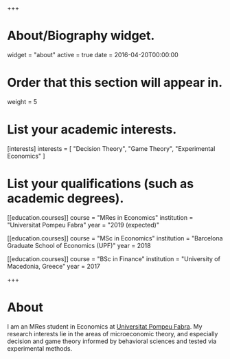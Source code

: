 +++
# About/Biography widget.
widget = "about"
active = true
date = 2016-04-20T00:00:00

# Order that this section will appear in.
weight = 5

# List your academic interests.
[interests]
  interests = [
    "Decision Theory",
    "Game Theory",
    "Experimental Economics"
  ]

# List your qualifications (such as academic degrees).
[[education.courses]]
  course = "MRes in Economics"
  institution = "Universitat Pompeu Fabra"
  year = "2019 (expected)"

[[education.courses]]
  course = "MSc in Economics"
  institution = "Barcelona Graduate School of Economics (UPF)"
  year = 2018

[[education.courses]]
  course = "BSc in Finance"
  institution = "University of Macedonia, Greece"
  year = 2017
 
+++

# About
I am an MRes student in Economics at [Universitat Pompeu Fabra](https://www.upf.edu/). My research interests lie in the areas of microeconomic theory, and especially decision and game theory informed by behavioral sciences and tested via experimental methods.
